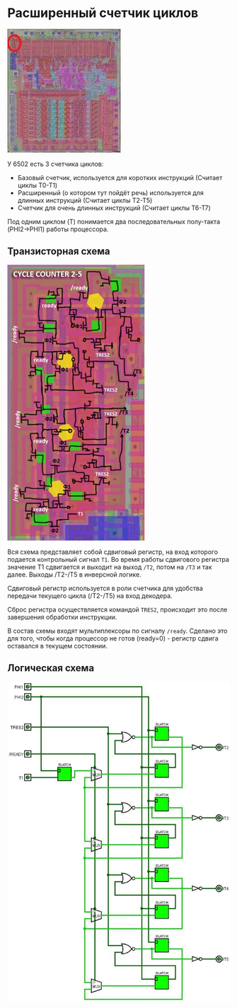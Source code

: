 # Расширенный счетчик циклов

![6502_locator_extended_counter](/BreakingNESWiki/imgstore/6502_locator_extended_counter.jpg)

У 6502 есть 3 счетчика циклов:
- Базовый счетчик, используется для коротких инструкций (Считает циклы T0-T1)
- Расширенный (о котором тут пойдёт речь) используется для длинных инструкций (Считает циклы T2-T5)
- Счетчик для очень длинных инструкций (Считает циклы T6-T7)

Под одним циклом (T) понимается два последовательных полу-такта (PHI2->PHI1) работы процессора.

## Транзисторная схема

![extended_cycle_counter_trans](/BreakingNESWiki/imgstore/extended_cycle_counter_trans.jpg)

Вся схема представляет собой сдвиговый регистр, на вход которого подается контрольный сигнал `T1`. Во время работы сдвигового регистра значение T1 сдвигается и выходит на выход `/T2`, потом на `/T3` и так далее. Выходы /T2-/T5 в инверсной логике.

Сдвиговый регистр используется в роли счетчика для удобства передачи текущего цикла (/T2-/T5) на вход декодера.

Сброс регистра осуществляется командой `TRES2`, происходит это после завершения обработки инструкции.

В состав схемы входят мультиплексоры по сигналу `/ready`. Сделано это для того, чтобы когда процессор не готов (ready=0) - регистр сдвига оставался в текущем состоянии.

## Логическая схема

![extended_cycle_counter_logic](/BreakingNESWiki/imgstore/extended_cycle_counter_logic.jpg)
